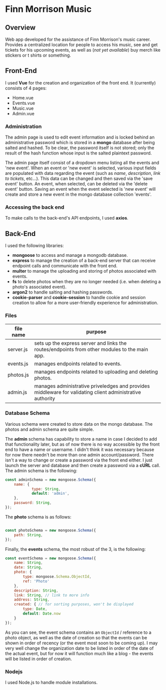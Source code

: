 
# Finn Morrison Music
## Overview
Web app developed for the assistance of Finn Morrison's music career. Provides a centralized location for people to access his music, see and get tickets for his upcoming events, as well as (*not yet available*) buy merch like stickers or t shirts or something.

## Front-End
I used **Vue** for the creation and organization of the front end. It (currently) consists of 4 pages:
* Home.vue
* Events.vue
* Music.vue
* Admin.vue

### Administration
The admin page is used to edit event information and is locked behind an administrative password which is stored in a **mongo** database after being salted and hashed. To be clear, the password itself is not stored; only the result of the hash function whose input is the salted plaintext password.

The admin page itself consist of a dropdown menu listing all the events and 'new event'. When an event or 'new event' is selected, various input fields are populated with data regarding the event (such as *name*, *description*, *link to tickets*, etc...). This data can be changed and then saved via the 'save event' button. An event, when selected, can be deleted via the 'delete event' button. Saving an event when the event selected is 'new event' will create and store a new event in the mongo database collection 'events'.

### Accessing the back end
To make calls to the back-end's API endpoints, I used **axios**.

## Back-End
I used the following libraries:
* **mongoose** to access and manage a mongodb database.
* **express** to manage the creation of a back-end server that can receive endpoint calls and communicate with the front end.
* **multer** to manage the uploading and storing of photos associated with events.
* **fs** to delete photos when they are no longer needed (i.e. when deleting a photo's associated event).
* **argon2** to handle salting and hashing passwords.
* **cookie-parser** and **cookie-session** to handle cookie and session creation to allow for a more user-friendly experience for administration.

### Files
|file name|purpose|
|---------|-------|
|server.js|sets up the express server and links the routes/endpoints from other modules to the main app.|
|events.js|manages endpoints related to events.|
|photos.js|manages endpoints related to uploading and deleting photos.|
|admin.js |manages administrative priveledges and provides middleware for validating client administrative authority|

### Database Schema
Various schema were created to store data on the mongo database. The photos and admin schema are quite simple.

The **admin** schema has capability to store a name in case I decided to add that functionality later, but as of now there is no way accessible by the front end to have a name or username. I didn't think it was necessary because for now there needn't be more than one admin account/password. There isn't a way to change or create a password via the front end either. I just launch the server and database and then create a password via a **cURL** call. The admin schema is the following:
```js
const adminSchema = new mongoose.Schema({
    name: {
            type: String,
            default: 'admin',
    },
    password: String,
});
```

The **photo** schema is as follows:
```js

const photoSchema = new mongoose.Schema({
    path: String,
});
```

Finally, the **events** schema, the most robust of the 3, is the following:
```js
const eventSchema = new mongoose.Schema({
    name: String,
    date: String,
    photo: {
        type: mongoose.Schema.ObjectId,
        ref: 'Photo'
    },
    description: String,
    link: String, // link to more info
    address: String,
    created: { // for sorting purposes, won't be displayed
        type: Date,
        default: Date.now
    }
});
```

As you can see, the event schema contains an `ObjectId` / reference to a photo object, as well as the date of creation so that the events can be shown in order of recency (or the event most soon to be coming up). I may very well change the organization date to be listed in order of the date of the actual event, but for now it will function much like a blog - the events will be listed in order of creation.

### Nodejs
I used Node.js to handle module installations.


